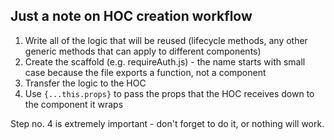 ## Just a note on HOC creation workflow

1. Write all of the logic that will be reused (lifecycle methods, any other generic methods that
  can apply to different components)
2. Create the scaffold (e.g. requireAuth.js) - the name starts with small case because the file
  exports a function, not a component
3. Transfer the logic to the HOC
4. Use `{...this.props}` to pass the props that the HOC receives down to the component it wraps

Step no. 4 is extremely important - don't forget to do it, or nothing will work.
